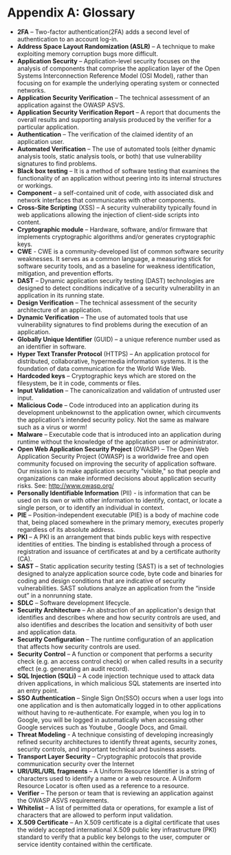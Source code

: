 # Appendix A: Glossary

- **2FA** – Two-factor authentication(2FA) adds a second level of authentication to an account log-in.
- **Address Space Layout Randomization (ASLR)** – A technique to make exploiting memory corruption bugs more difficult.
- **Application Security** – Application-level security focuses on the analysis of components that comprise the application layer of the Open Systems Interconnection Reference Model (OSI Model), rather than focusing on for example the underlying operating system or connected networks.
- **Application Security Verification** – The technical assessment of an application against the OWASP ASVS.
- **Application Security Verification Report** – A report that documents the overall results and supporting analysis produced by the verifier for a particular application.
- **Authentication** – The verification of the claimed identity of an application user.
- **Automated Verification** – The use of automated tools (either dynamic analysis tools, static analysis tools, or both) that use vulnerability signatures to find problems.
- **Black box testing** – It is a method of software testing that examines the functionality of an application without peering into its internal structures or workings.
- **Component** – a self-contained unit of code, with associated disk and network interfaces that communicates with other components.
- **Cross-Site Scripting** (XSS) – A security vulnerability typically found in web applications allowing the injection of client-side scripts into content.
- **Cryptographic module** – Hardware, software, and/or firmware that implements cryptographic algorithms and/or generates cryptographic keys.
- **CWE** - CWE is a community-developed list of common software security weaknesses. It serves as a common language, a measuring stick for software security tools, and as a baseline for weakness identification, mitigation, and prevention efforts.
- **DAST** – Dynamic application security testing (DAST) technologies are designed to detect conditions indicative of a security vulnerability in an application in its running state.
- **Design Verification** – The technical assessment of the security architecture of an application.
- **Dynamic Verification** – The use of automated tools that use vulnerability signatures to find problems during the execution of an application.
- **Globally Unique Identifier** (GUID) – a unique reference number used as an identifier in software.
- **Hyper Text Transfer Protocol** (HTTPS) – An application protocol for distributed, collaborative, hypermedia information systems. It is the foundation of data communication for the World Wide Web.
- **Hardcoded keys** – Cryptographic keys which are stored on the filesystem, be it in code, comments or files.
- **Input Validation** – The canonicalization and validation of untrusted user input.
- **Malicious Code** – Code introduced into an application during its development unbeknownst to the application owner, which circumvents the application's intended security policy. Not the same as malware such as a virus or worm!
- **Malware** – Executable code that is introduced into an application during runtime without the knowledge of the application user or administrator.
- **Open Web Application Security Project** (OWASP) – The Open Web Application Security Project (OWASP) is a worldwide free and open community focused on improving the security of application software. Our mission is to make application security "visible," so that people and organizations can make informed decisions about application security risks. See: http://www.owasp.org/
- **Personally Identifiable Information** (PII) - is information that can be used on its own or with other information to identify, contact, or locate a single person, or to identify an individual in context.
- **PIE** – Position-independent executable (PIE) is a body of machine code that, being placed somewhere in the primary memory, executes properly regardless of its absolute address.
- **PKI** – A PKI is an arrangement that binds public keys with respective identities of entities. The binding is established through a process of registration and issuance of certificates at and by a certificate authority (CA).
- **SAST** – Static application security testing (SAST) is a set of technologies designed to analyze application source code, byte code and binaries for coding and design conditions that are indicative of security vulnerabilities. SAST solutions analyze an application from the “inside out” in a nonrunning state.
- **SDLC** – Software development lifecycle.
- **Security Architecture** – An abstraction of an application's design that identifies and describes where and how security controls are used, and also identifies and describes the location and sensitivity of both user and application data.
- **Security Configuration** – The runtime configuration of an application that affects how security controls are used.
- **Security Control** – A function or component that performs a security check (e.g. an access control check) or when called results in a security effect (e.g. generating an audit record).
- **SQL Injection (SQLi)** – A code injection technique used to attack data driven applications, in which malicious SQL statements are inserted into an entry point.
- **SSO Authentication** – Single Sign On(SSO) occurs when a user logs into one application and is then automatically logged in to other applications without having to re-authenticate. For example, when you log in to Google, you will be logged in automatically when accessing other Google services such as Youtube , Google Docs, and Gmail.
- **Threat Modeling** - A technique consisting of developing increasingly refined security architectures to identify threat agents, security zones, security controls, and important technical and business assets.
- **Transport Layer Security** – Cryptographic protocols that provide communication security over the Internet
- **URI/URL/URL fragments** – A Uniform Resource Identifier is a string of characters used to identify a name or a web resource. A Uniform Resource Locator is often used as a reference to a resource.
- **Verifier** – The person or team that is reviewing an application against the OWASP ASVS requirements.
- **Whitelist** – A list of permitted data or operations, for example a list of characters that are allowed to perform input validation.
- **X.509 Certificate** – An X.509 certificate is a digital certificate that uses the widely accepted international X.509 public key infrastructure (PKI) standard to verify that a public key belongs to the user, computer or service identity contained within the certificate.
